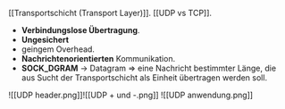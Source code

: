 [[Transportschicht (Transport Layer)]].
[[UDP vs TCP]].

- **Verbindungslose Übertragung**.
- **Ungesichert**
- geingem Overhead.
- **Nachrichtenorientierten** Kommunikation.
- **SOCK_DGRAM** -> Datagram => eine Nachricht bestimmter Länge, die aus Sucht der Transportschicht als Einheit übertragen werden soll.

![[UDP header.png]]![[UDP + und -.png]]
![[UDP anwendung.png]]